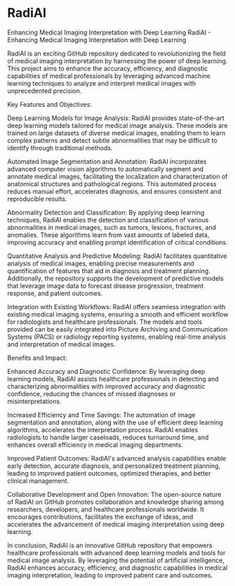 # RadiAI
Enhancing Medical Imaging Interpretation with Deep Learning
RadiAI - Enhancing Medical Imaging Interpretation with Deep Learning

RadiAI is an exciting GitHub repository dedicated to revolutionizing the field of medical imaging interpretation by harnessing the power of deep learning. This project aims to enhance the accuracy, efficiency, and diagnostic capabilities of medical professionals by leveraging advanced machine learning techniques to analyze and interpret medical images with unprecedented precision.

Key Features and Objectives:

Deep Learning Models for Image Analysis: RadiAI provides state-of-the-art deep learning models tailored for medical image analysis. These models are trained on large datasets of diverse medical images, enabling them to learn complex patterns and detect subtle abnormalities that may be difficult to identify through traditional methods.

Automated Image Segmentation and Annotation: RadiAI incorporates advanced computer vision algorithms to automatically segment and annotate medical images, facilitating the localization and characterization of anatomical structures and pathological regions. This automated process reduces manual effort, accelerates diagnosis, and ensures consistent and reproducible results.

Abnormality Detection and Classification: By applying deep learning techniques, RadiAI enables the detection and classification of various abnormalities in medical images, such as tumors, lesions, fractures, and anomalies. These algorithms learn from vast amounts of labeled data, improving accuracy and enabling prompt identification of critical conditions.

Quantitative Analysis and Predictive Modeling: RadiAI facilitates quantitative analysis of medical images, enabling precise measurements and quantification of features that aid in diagnosis and treatment planning. Additionally, the repository supports the development of predictive models that leverage image data to forecast disease progression, treatment response, and patient outcomes.

Integration with Existing Workflows: RadiAI offers seamless integration with existing medical imaging systems, ensuring a smooth and efficient workflow for radiologists and healthcare professionals. The models and tools provided can be easily integrated into Picture Archiving and Communication Systems (PACS) or radiology reporting systems, enabling real-time analysis and interpretation of medical images.

Benefits and Impact:

Enhanced Accuracy and Diagnostic Confidence: By leveraging deep learning models, RadiAI assists healthcare professionals in detecting and characterizing abnormalities with improved accuracy and diagnostic confidence, reducing the chances of missed diagnoses or misinterpretations.

Increased Efficiency and Time Savings: The automation of image segmentation and annotation, along with the use of efficient deep learning algorithms, accelerates the interpretation process. RadiAI enables radiologists to handle larger caseloads, reduces turnaround time, and enhances overall efficiency in medical imaging departments.

Improved Patient Outcomes: RadiAI's advanced analysis capabilities enable early detection, accurate diagnosis, and personalized treatment planning, leading to improved patient outcomes, optimized therapies, and better clinical management.

Collaborative Development and Open Innovation: The open-source nature of RadiAI on GitHub promotes collaboration and knowledge sharing among researchers, developers, and healthcare professionals worldwide. It encourages contributions, facilitates the exchange of ideas, and accelerates the advancement of medical imaging interpretation using deep learning.

In conclusion, RadiAI is an innovative GitHub repository that empowers healthcare professionals with advanced deep learning models and tools for medical image analysis. By leveraging the potential of artificial intelligence, RadiAI enhances accuracy, efficiency, and diagnostic capabilities in medical imaging interpretation, leading to improved patient care and outcomes.
